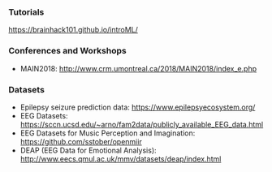 ### Tutorials

https://brainhack101.github.io/introML/


### Conferences and Workshops
* MAIN2018: http://www.crm.umontreal.ca/2018/MAIN2018/index_e.php

### Datasets
* Epilepsy seizure prediction data: https://www.epilepsyecosystem.org/
* EEG Datasets: https://sccn.ucsd.edu/~arno/fam2data/publicly_available_EEG_data.html 
* EEG Datasets for Music Perception and Imagination: https://github.com/sstober/openmiir
* DEAP (EEG Data for Emotional Analysis): http://www.eecs.qmul.ac.uk/mmv/datasets/deap/index.html
